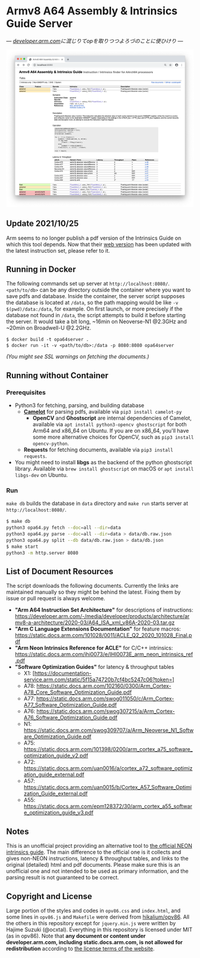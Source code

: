 
# Armv8 A64 Assembly & Intrinsics Guide Server

*— [developer.arm.com](https://developer.arm.com)に混じりてopを取りつつよろづのことに使ひけり —*

![screenshot comes here](./screenshot.png)

## Update 2021/10/25

Arm seems to no longer publish a pdf version of the Intrinsics Guide on which this tool depends. Now that their [web version](https://developer.arm.com/architectures/instruction-sets/intrinsics/) has been updated with the latest instruction set, please refer to it.

## Running in Docker

The following commands set up server at `http://localhost:8080/`.  `<path/to/db>` can be any directory outside the container where you want to save pdfs and database. Inside the container, the server script supposes the database is located at `/data`, so the path mapping would be like `-v $(pwd)/data:/data`, for example. On first launch, or more precisely if the database not found in `/data`, the script attempts to build it before starting the server. It would take a bit long, ~16min on Neoverse-N1 @2.3GHz and ~20min on Broadwell-U @2.2GHz.

```
$ docker build -t opa64server .
$ docker run -it -v <path/to/db>:/data -p 8080:8080 opa64server
```

*(You might see SSL warnings on fetching the documents.)*

## Running without Container

### Prerequisites

* Python3 for fetching, parsing, and building database
  * **[Camelot](https://github.com/camelot-dev/camelot)** for parsing pdfs, available via `pip3 install camelot-py`
    * **OpenCV** and **Ghostscript** are internal dependencies of Camelot, available via `apt install python3-opencv ghostscript` for both Arm64 and x86\_64 on Ubuntu. If you are on x86\_64, you'll have some more alternative choices for OpenCV, such as `pip3 install opencv-python`.
  * **Requests** for fetching documents, available via `pip3 install requests`.
* You might need to install **libgs** as the backend of the python ghostscript library. Available via `brew install ghostscript` on macOS or `apt install libgs-dev` on Ubuntu.

### Run

`make db` builds the database in `data` directory and `make run` starts server at `http://localhost:8080/`.

```bash
$ make db
python3 opa64.py fetch --doc=all --dir=data
python3 opa64.py parse --doc=all --dir=data > data/db.raw.json
python3 opa64.py split --db data/db.raw.json > data/db.json
$ make start
python3 -m http.server 8080
```

## List of Document Resources

The script downloads the following documents. Currently the links are maintained manually so they might be behind the latest. Fixing them by issue or pull request is always welcome.

* **"Arm A64 Instruction Set Architecture"** for descriptions of instructions: https://developer.arm.com/-/media/developer/products/architecture/armv8-a-architecture/2020-03/A64_ISA_xml_v86A-2020-03.tar.gz
* **"Arm C Language Extensions Documentation"** for feature macros: https://static.docs.arm.com/101028/0011/ACLE_Q2_2020_101028_Final.pdf
* **"Arm Neon Intrinsics Reference for ACLE"** for C/C++ intrinsics: https://static.docs.arm.com/ihi0073/e/IHI0073E_arm_neon_intrinsics_ref.pdf
* **"Software Optimization Guides"** for latency & throughput tables
  * X1: [https://documentation-service.arm.com/static/5f15a74720b7cf4bc5247c06?token=]
  * A78: https://static.docs.arm.com/102160/0300/Arm_Cortex-A78_Core_Software_Optimization_Guide.pdf
  * A77: https://static.docs.arm.com/swog011050/c/Arm_Cortex-A77_Software_Optimization_Guide.pdf
  * A76: https://static.docs.arm.com/swog307215/a/Arm_Cortex-A76_Software_Optimization_Guide.pdf
  * N1: https://static.docs.arm.com/swog309707/a/Arm_Neoverse_N1_Software_Optimization_Guide.pdf
  * A75: https://static.docs.arm.com/101398/0200/arm_cortex_a75_software_optimization_guide_v2.pdf
  * A72: https://static.docs.arm.com/uan0016/a/cortex_a72_software_optimization_guide_external.pdf
  * A57: https://static.docs.arm.com/uan0015/b/Cortex_A57_Software_Optimization_Guide_external.pdf
  * A55: https://static.docs.arm.com/epm128372/30/arm_cortex_a55_software_optimization_guide_v3.pdf

## Notes

This is an unofficial project providing an alternative tool to [the official NEON intrinsics guide](https://developer.arm.com/architectures/instruction-sets/simd-isas/neon/intrinsics). The main difference to the official one is it collects and gives non-NEON instructions, latency & throughput tables, and links to the original (detailed) html and pdf documents. Please make sure this is an unofficial one and not intended to be used as primary information, and the parsing result is not guaranteed to be correct.

## Copyright and License

Large portion of the styles and codes in `opv86.css` and `index.html`, and some lines in `opv86.js` and `Makefile` were derived from [hikalium/opv86](https://github.com/hikalium/opv86). All the others in this repository except for `jquery.min.js` were written by Hajime Suzuki (@ocxtal). Everything in this repository is licensed under MIT (as in opv86). Note that **any document or content under developer.arm.com, including static.docs.arm.com, is not allowed for redistribution** according to [the license terms of the website](https://www.arm.com/en/company/policies/terms-and-conditions#our-content).

